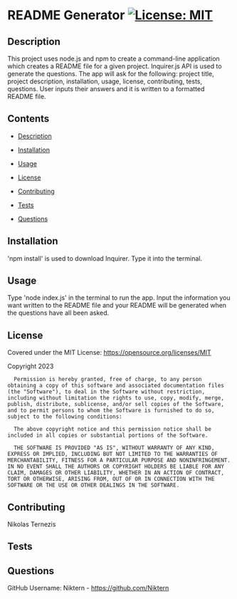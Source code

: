 # README Generator [![License: MIT](https://img.shields.io/badge/License-MIT-yellow.svg)](https://opensource.org/licenses/MIT)
  ## Description
  This project uses node.js and npm to create a command-line application which creates a README file for a given project. Inquirer.js API is used to generate the questions. The app will ask for the following: project title, project description, installation, usage, license, contributing, tests, questions. User inputs their answers and it is written to a formatted README file.

  ## Contents
  - [Description](#description)

  - [Installation](#installation)
  
  - [Usage](#usage)

  - [License](#License)

  - [Contributing](#contributing)

  - [Tests](#tests)

  - [Questions](#questions)

  ## Installation
  'npm install' is used to download Inquirer. Type it into the terminal.

  ## Usage
  Type 'node index.js' in the terminal to run the app. Input the information you want written to the README file and your README will be generated when the questions have all been asked.

  ## License
  Covered under the MIT License:
  https://opensource.org/licenses/MIT
  
  Copyright 2023

      Permission is hereby granted, free of charge, to any person obtaining a copy of this software and associated documentation files (the "Software"), to deal in the Software without restriction, including without limitation the rights to use, copy, modify, merge, publish, distribute, sublicense, and/or sell copies of the Software, and to permit persons to whom the Software is furnished to do so, subject to the following conditions:
      
      The above copyright notice and this permission notice shall be included in all copies or substantial portions of the Software.
      
      THE SOFTWARE IS PROVIDED "AS IS", WITHOUT WARRANTY OF ANY KIND, EXPRESS OR IMPLIED, INCLUDING BUT NOT LIMITED TO THE WARRANTIES OF MERCHANTABILITY, FITNESS FOR A PARTICULAR PURPOSE AND NONINFRINGEMENT. IN NO EVENT SHALL THE AUTHORS OR COPYRIGHT HOLDERS BE LIABLE FOR ANY CLAIM, DAMAGES OR OTHER LIABILITY, WHETHER IN AN ACTION OF CONTRACT, TORT OR OTHERWISE, ARISING FROM, OUT OF OR IN CONNECTION WITH THE SOFTWARE OR THE USE OR OTHER DEALINGS IN THE SOFTWARE.

  ## Contributing
  Nikolas Ternezis

  ## Tests
  

  ## Questions
  GitHub Username: Niktern - https://github.com/Niktern